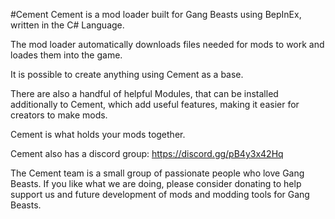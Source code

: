 #Cement
Cement is a mod loader built for Gang Beasts using BepInEx, written in the C# Language.

The mod loader automatically downloads files needed for mods to work and loades them into the game.

It is possible to create anything using Cement as a base.

There are also a handful of helpful Modules, that can be installed additionally to Cement, which add useful features, making it easier for creators to make mods.

Cement is what holds your mods together.

Cement also has a discord group: https://discord.gg/pB4y3x42Hq

The Cement team is a small group of passionate people who love Gang Beasts. If you like what we are doing, please consider donating to help support us and future development of mods and modding tools for Gang Beasts.

